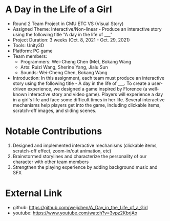 # A Day in the Life of a Girl
- Round 2 Team Project in CMU ETC VS (Visual Story)
- Assigned Theme: Interactive/Non-linear - Produce an interactive story using the following title "A day in the life of ___"
- Project Duration: 3 weeks (Oct. 8, 2021 - Oct. 29, 2021)
- Tools: Unity3D
- Platform: PC game
- Team members: 
  - Programmers: Wei-Cheng Chen (Me), Bokang Wang
  - Arts: Ruizi Wang, Sherine Yang, Jialu Sun
  - Sounds: Wei-Cheng Chen, Bokang Wang
- Introduction: In this assignment, each team must produce an interactive story using the following title - A day in the life of ___. To create a user-driven experience, we designed a game inspired by Florence (a well-known interactive story and video game). Players will experience a day in a girl's life and face some difficult times in her life. Several interactive mechanisms help players get into the game, including clickable items, scratch-off images, and sliding scenes.

# Notable Contributions
1. Designed and implemented interactive mechanisms (clickable items, scratch-off effect, zoom-in/out animation, etc)
2. Brainstormed storylines and characterize the personality of our character with other team members
3. Strengthen the playing experience by adding background music and SFX

# External Link
- github: https://github.com/weijchen/A_Day_in_the_Life_of_a_Girl
- youtube: https://www.youtube.com/watch?v=3vpz2KbrjAo
